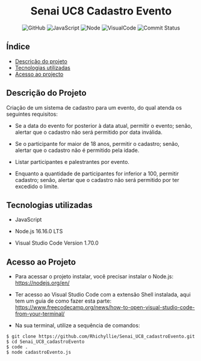 <h1 align="center"> Senai UC8 Cadastro Evento </h1>

<div align="center">

![GitHub](https://badges.aleen42.com/src/github.svg)
![JavaScript](https://badges.aleen42.com/src/javascript.svg)
![Node](https://badges.aleen42.com/src/node.svg)
![VisualCode](https://badges.aleen42.com/src/visual_studio_code.svg)
![Commit Status](https://img.shields.io/github/commit-status/rhichyllie/Senai_UC8_controle_deAlunos/main/7a7e98a29af44e5a6cb83b4f675cd00b4438b739?color=%2300FFDA&style=plastic)

</div>

## Índice
* [Descrição do projeto](#descricao-do-projeto)
* [Tecnologias utilizadas](#tecnologias-utilizadas)
* [Acesso ao projecto](#acesso-ao-projeto)

## Descrição do Projeto
Criação de um sistema de cadastro para um evento, do qual atenda os seguintes requisitos:

- Se a data do evento for posterior à data atual, permitir o evento; senão, alertar que o cadastro não será permitido por data inválida.

- Se o participante for maior de 18 anos, permitir o cadastro; senão, alertar que o cadastro não é permitido pela idade.

- Listar participantes e palestrantes por evento.

- Enquanto a quantidade de participantes for inferior a 100, permitir cadastro; senão, alertar que o cadastro não será permitido por ter excedido o limite.

## Tecnologias utilizadas
* JavaScript

* Node.js 16.16.0 LTS

* Visual Studio Code Version 1.70.0

## Acesso ao Projeto
- Para acessar o projeto instalar, você precisar instalar o Node.js: https://nodejs.org/en/

- Ter acesso ao Visual Studio Code com a extensão Shell instalada, aqui tem um guia de como fazer esta parte: https://www.freecodecamp.org/news/how-to-open-visual-studio-code-from-your-terminal/

- Na sua terminal, utilize a sequência de comandos:

```
$ git clone https://github.com/Rhichyllie/Senai_UC8_cadastroEvento.git
$ cd Senai_UC8_cadastroEvento
$ code .
$ node cadastroEvento.js
```